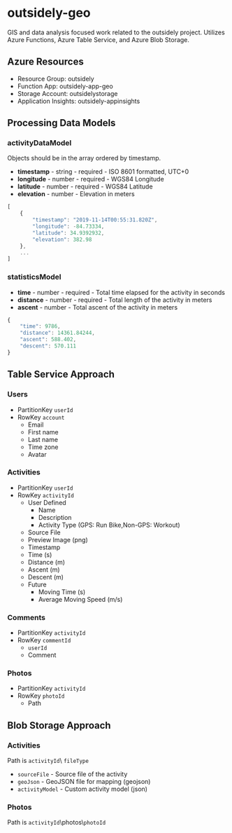 # outsidely-geo

GIS and data analysis focused work related to the outsidely project. Utilizes Azure Functions, Azure Table Service, and Azure Blob Storage.

## Azure Resources
- Resource Group: outsidely
- Function App: outsidely-app-geo
- Storage Account: outsidelystorage
- Application Insights: outsidely-appinsights

## Processing Data Models

### activityDataModel
Objects should be in the array ordered by timestamp.
- **timestamp** - string - required - ISO 8601 formatted, UTC+0
- **longitude** - number - required - WGS84 Longitude
- **latitude** - number - required - WGS84 Latitude
- **elevation** - number - Elevation in meters
```javascript
[
    {
        "timestamp": "2019-11-14T00:55:31.820Z",
        "longitude": -84.73334,
        "latitude": 34.9392932,
        "elevation": 382.98
    },
    ...
]
```

### statisticsModel
- **time** - number - required - Total time elapsed for the activity in seconds
- **distance** - number - required - Total length of the activity in meters
- **ascent** - number - Total ascent of the activity in meters
```javascript
{
    "time": 9786,
    "distance": 14361.84244,
    "ascent": 588.402,
    "descent": 570.111
}
```

## Table Service Approach

### Users
- PartitionKey `userId`
- RowKey `account`
    - Email
    - First name
    - Last name
    - Time zone
    - Avatar

### Activities
- PartitionKey `userId`
- RowKey `activityId`
    - User Defined
        - Name
        - Description
        - Activity Type (GPS: Run Bike,Non-GPS: Workout)
    - Source File
    - Preview Image (png)
    - Timestamp
    - Time (s)
    - Distance (m)
    - Ascent (m)
    - Descent (m)
    - Future
        - Moving Time (s)
        - Average Moving Speed (m/s)

### Comments
- PartitionKey `activityId`
- RowKey `commentId`
    - `userId`
    - Comment

### Photos
- PartitionKey `activityId`
- RowKey `photoId`
    - Path

## Blob Storage Approach

### Activities
Path is `activityId`\   `fileType`
- `sourceFile` - Source file of the activity
- `geoJson` - GeoJSON file for mapping (geojson)
- `activityModel` - Custom activity model (json)

### Photos
Path is `activityId`\photos\\`photoId`